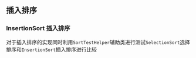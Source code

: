 ## 插入排序
 ### InsertionSort 插入排序
 对于插入排序的实现同时利用`SortTestHelper`辅助类进行测试`SelectionSort`选择排序和`InsertionSort`插入排序进行比较
 
